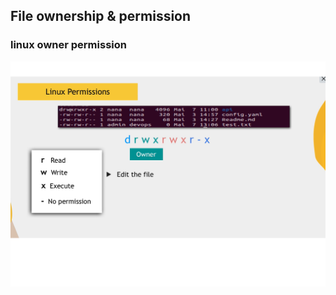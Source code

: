 ## File ownership & permission

### linux owner permission

![linux owner permission](https://raw.githubusercontent.com/mwthrane/TWN/main/Operating%20Systems/Module10/linux%20permissions%201.png )


